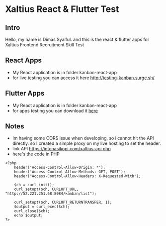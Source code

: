 # Xaltius React & Flutter Test

## Intro
Hello, my name is Dimas Syaiful. and this is the react & flutter apps for Xaltius Frontend Recruitment Skill Test


## React Apps
- My React application is in folder kanban-react-app
- for live testing you can access it here http://testing-kanban.surge.sh/
 
## Flutter Apps
- My React application is in folder kanban-react-app
- for apps testing you can download it [here](/kanban_flutter_app/outputs/flutter-apk/app-release.apk)  


## Notes
- Im having some CORS issue when developing, so i cannot hit the API directly. so I created a simple proxy on my live hosting to set the header. 
- link API https://intonasikopi.com/xaltius-api.php
- here's the code in PHP
```
<?php 
    header('Access-Control-Allow-Origin: *'); 
    header('Access-Control-Allow-Methods: GET, POST');
    header("Access-Control-Allow-Headers: X-Requested-With"); 

    $ch = curl_init();  
    curl_setopt($ch, CURLOPT_URL, "http://52.221.251.68:8084/kanban/list");
 
    curl_setopt($ch, CURLOPT_RETURNTRANSFER, 1);  
    $output = curl_exec($ch);  
    curl_close($ch);       
    echo $output;
?>
```